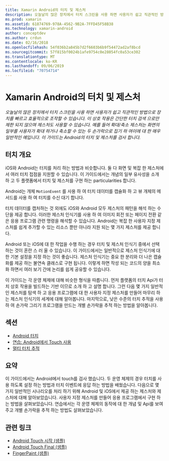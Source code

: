 ```yaml
---
title: Xamarin Android의 터치 및 제스처
description: 오늘날의 많은 장치에서 터치 스크린을 사용 하면 사용자가 쉽고 직관적인 방법으로 장치를 빠르고 효율적으로 조작할 수 있습니다. 이 상호 작용은 간단한 터치 검색 으로만 제한 되지 않으며 제스처도 사용할 수 있습니다. 예를 들어 확대/축소 제스처는 화면의 일부를 사용자가 확대 하거나 축소할 수 있는 두 손가락으로 집기 하 여이에 대 한 매우 일반적인 예입니다. 이 가이드는 Android의 터치 및 제스처를 검사 합니다.
ms.prod: xamarin
ms.assetid: 61874769-978A-4562-9B2A-7FFD45F58B38
ms.technology: xamarin-android
author: conceptdev
ms.author: crdun
ms.date: 02/16/2018
ms.openlocfilehash: 54f036b2a845b7d2f6603b6b9f54472ad2af8bcd
ms.sourcegitcommit: 57f815bf0024b1afe9754c0e28054fc0a53ce302
ms.translationtype: MT
ms.contentlocale: ko-KR
ms.lasthandoff: 09/06/2019
ms.locfileid: "70754714"
---
```

# <a name="touch-and-gestures-in-xamarinandroid"></a>Xamarin Android의 터치 및 제스처

_오늘날의 많은 장치에서 터치 스크린을 사용 하면 사용자가 쉽고 직관적인 방법으로 장치를 빠르고 효율적으로 조작할 수 있습니다. 이 상호 작용은 간단한 터치 검색 으로만 제한 되지 않으며 제스처도 사용할 수 있습니다. 예를 들어 확대/축소 제스처는 화면의 일부를 사용자가 확대 하거나 축소할 수 있는 두 손가락으로 집기 하 여이에 대 한 매우 일반적인 예입니다. 이 가이드는 Android의 터치 및 제스처를 검사 합니다._

## <a name="touch-overview"></a>터치 개요

iOS와 Android는 터치를 처리 하는 방법과 비슷합니다. 둘 다 화면 및 복잡 한 제스처에서 여러 터치 접점을 지원할 수 있습니다. 이 가이드에서는 개념의 일부 유사성을 소개 하 고 두 플랫폼에서 터치 및 제스처를 구현 하는 particularities 합니다.

Android는 개체 `MotionEvent` 를 사용 하 여 터치 데이터를 캡슐화 하 고 뷰 개체의 메서드를 사용 하 여 터치를 수신 대기 합니다.

터치 데이터를 캡처하는 것 외에도 iOS와 Android 모두 제스처의 패턴을 해석 하는 수단을 제공 합니다. 이러한 제스처 인식기를 사용 하 여 이미지 회전 또는 페이지 전환 같은 응용 프로그램 관련 명령을 해석할 수 있습니다. Android는 복잡 한 사용자 지정 제스처를 쉽게 추가할 수 있는 리소스 뿐만 아니라 지원 되는 몇 가지 제스처를 제공 합니다.

Android 또는 iOS에 대 한 작업을 수행 하는 경우 터치 및 제스처 인식기 중에서 선택 하는 것이 혼란 스 러 울 수 있습니다. 이 가이드에서는 일반적으로 제스처 인식기에 대 한 기본 설정을 지정 하는 것이 좋습니다. 제스처 인식기는 중요 한 분리와 더 나은 캡슐화를 제공 하는 불연속 클래스로 구현 됩니다. 이렇게 하면 작성 되는 코드의 양을 최소화 하면서 여러 보기 간에 논리를 쉽게 공유할 수 있습니다.

이 가이드는 각 운영 체제에 대해 비슷한 형식을 따릅니다. 먼저 플랫폼의 터치 Api가 터치 상호 작용을 빌드하는 기반 이므로 소개 하 고 설명 합니다. 그런 다음 몇 가지 일반적인 제스처를 탐색 하 고 응용 프로그램에 대 한 사용자 지정 제스처를 만들어 마무리 하는 제스처 인식기의 세계에 대해 알아봅니다. 마지막으로, 낮은 수준의 터치 추적을 사용 하 여 손가락 그리기 프로그램을 만드는 개별 손가락을 추적 하는 방법을 알아봅니다.

## <a name="sections"></a>섹션

- [Android 터치](~/android/app-fundamentals/touch/android-touch-walkthrough.md)
- [연습: Android에서 Touch 사용](~/android/app-fundamentals/touch/android-touch-walkthrough.md)
- [멀티 터치 추적](touch-tracking.md)

## <a name="summary"></a>요약

이 가이드에서는 Android에서 touch를 검사 했습니다. 두 운영 체제의 경우 터치를 사용 하도록 설정 하는 방법과 터치 이벤트에 응답 하는 방법을 배웠습니다. 다음으로 몇 가지 일반적인 시나리오를 처리 하기 위해 Android 및 iOS에서 제공 하는 제스처와 제스처에 대해 알아보았습니다. 사용자 지정 제스처를 만들어 응용 프로그램에서 구현 하는 방법을 살펴보았습니다. 연습에서는 각 운영 체제의 동작에 대 한 개념 및 Api를 보여 주고 개별 손가락을 추적 하는 방법도 살펴보았습니다.

## <a name="related-links"></a>관련 링크

- [Android Touch 시작 (샘플)](https://docs.microsoft.com/samples/xamarin/monodroid-samples/applicationfundamentals-touch-start)
- [Android Touch Final (샘플)](https://docs.microsoft.com/samples/xamarin/monodroid-samples/applicationfundamentals-touch-final)
- [FingerPaint (샘플)](https://docs.microsoft.com/samples/xamarin/monodroid-samples/applicationfundamentals-fingerpaint)
